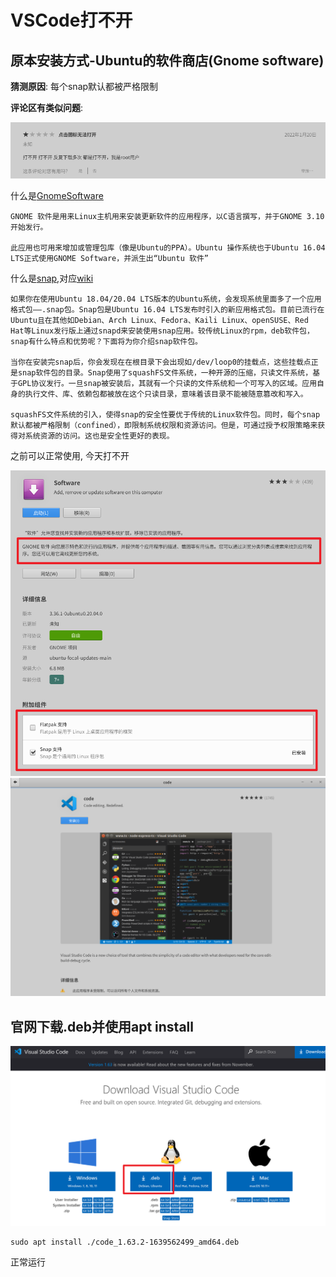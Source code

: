 # VSCode打不开

## 原本安装方式-Ubuntu的软件商店(Gnome software)

**猜测原因**: 每个snap默认都被严格限制

**评论区有类似问题**:

![image-20220122164817114](images/UbuntuEnv/image-20220122164817114.png)

什么是[GnomeSoftware](https://zh.wikipedia.org/wiki/GNOME_%E8%BB%9F%E9%AB%94)

```shell
GNOME 软件是用来Linux主机用来安装更新软件的应用程序，以C语言撰写，并于GNOME 3.10开始发行。

此应用也可用来增加或管理包库（像是Ubuntu的PPA）。Ubuntu 操作系统也于Ubuntu 16.04 LTS正式使用GNOME Software，并派生出“Ubuntu 软件”
```

什么是[snap](https://cn.ubuntu.com/blog/what-is-snap-application),对应[wiki](https://zh.wikipedia.org/wiki/Snappy_(%E5%8C%85%E7%AE%A1%E7%90%86%E5%99%A8))

```shell
如果你在使用Ubuntu 18.04/20.04 LTS版本的Ubuntu系统，会发现系统里面多了一个应用格式包——.snap包。Snap包是Ubuntu 16.04 LTS发布时引入的新应用格式包。目前已流行在Ubuntu且在其他如Debian、Arch Linux、Fedora、Kaili Linux、openSUSE、Red Hat等Linux发行版上通过snapd来安装使用snap应用。较传统Linux的rpm，deb软件包，snap有什么特点和优势呢？下面将为你介绍snap软件包。

当你在安装完snap后，你会发现在在根目录下会出现如/dev/loop0的挂载点，这些挂载点正是snap软件包的目录。Snap使用了squashFS文件系统，一种开源的压缩，只读文件系统，基于GPL协议发行。一旦snap被安装后，其就有一个只读的文件系统和一个可写入的区域。应用自身的执行文件、库、依赖包都被放在这个只读目录，意味着该目录不能被随意篡改和写入。

squashFS文件系统的引入，使得snap的安全性要优于传统的Linux软件包。同时，每个snap默认都被严格限制（confined），即限制系统权限和资源访问。但是，可通过授予权限策略来获得对系统资源的访问。这也是安全性更好的表现。
```

之前可以正常使用, 今天打不开

<img src="images/UbuntuEnv/image-20220122164316776.png" alt="image-20220122164316776" style="zoom:67%;" />

<img src="images/UbuntuEnv/image-20220122163738154.png" alt="image-20220122163738154" style="zoom:50%;" />

## 官网下载.deb并使用apt install

<img src="images/UbuntuEnv/image-20220122164124227.png" alt="image-20220122164124227" style="zoom:67%;" />

```shell
sudo apt install ./code_1.63.2-1639562499_amd64.deb
```

正常运行